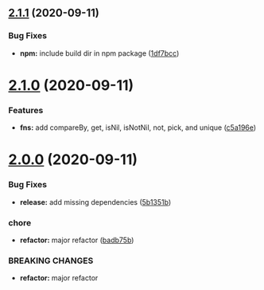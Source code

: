 ## [2.1.1](https://github.com/spudly/pushpop/compare/v2.1.0...v2.1.1) (2020-09-11)


### Bug Fixes

* **npm:** include build dir in npm package ([1df7bcc](https://github.com/spudly/pushpop/commit/1df7bcc3d9ae57e229a812f9926201e6d0fad4aa))

# [2.1.0](https://github.com/spudly/pushpop/compare/v2.0.0...v2.1.0) (2020-09-11)


### Features

* **fns:** add compareBy, get, isNil, isNotNil, not, pick, and unique ([c5a196e](https://github.com/spudly/pushpop/commit/c5a196e3e25a26395a1762010bd9d3d8b8714e36))

# [2.0.0](https://github.com/spudly/pushpop/compare/v1.0.0...v2.0.0) (2020-09-11)


### Bug Fixes

* **release:** add missing dependencies ([5b1351b](https://github.com/spudly/pushpop/commit/5b1351b7871917f1cd18652e235a97c16597d5f6))


### chore

* **refactor:** major refactor ([badb75b](https://github.com/spudly/pushpop/commit/badb75bfc09ef335a9b525aeb9b45ff560120d5a))


### BREAKING CHANGES

* **refactor:** major refactor

